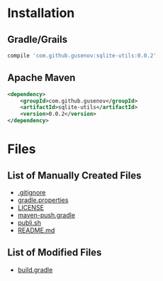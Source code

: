 # Installation

## Gradle/Grails

```groovy
compile 'com.github.gusenov:sqlite-utils:0.0.2'
```

## Apache Maven

```xml
<dependency>
    <groupId>com.github.gusenov</groupId>
    <artifactId>sqlite-utils</artifactId>
    <version>0.0.2</version>
</dependency>
```

# Files

## List of Manually Created Files

- [.gitignore](.gitignore)
- [gradle.properties](gradle.properties)
- [LICENSE](LICENSE)
- [maven-push.gradle](maven-push.gradle)
- [publi.sh](publi.sh)
- [README.md](README.md)

## List of Modified Files

- [build.gradle](build.gradle)
